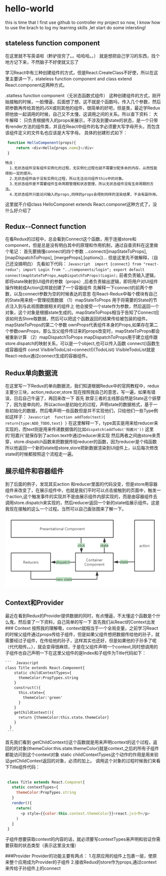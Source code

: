 # hello-world
this is time that I first use github to controller my project
so now, I know how to use the brach to log my learning skills ,let start do some intersting!

## stateless function component
在这里就不写英语啦（黔驴技穷了。。哈哈哈。。）
就是想把自己学习的东西，找个地方记下来，不然脑子不好使就又忘了

学习React中有三种创建组件的方式，但是React.CreateClass不好使，所以在这里主要讲一下，stateless function component and class extend React.component这两种方式。

.statless function component（无状态函数式组件）
  这种创建组件的方式，刚开始接触的时候，一脸懵逼，后面想了想，这不就是个函数吗，传入几个参数，然后把参数再传给其他的JSX或则其他的组件，很简单的好吧，但是类，最近学Redux把他放一起调用的时候，自己又不太懂，这调用之间的关系。所以查下资料：
   大牛解释：
    只负责根据传入的props来展示，不涉及到要state的状态，是一个只带有render方法的组件类，并且在React中组件的名字必须要大写字母开头，而包含该组件定义的文件名也应该是大写字母。
    具体的创建形式如下：
   ``` Javascript 
    function HelloComponent(props){
        return <div>Hello{props.name}</div>
    }
   ```
    特点：
      1.无状态组件没有组件实例化的过程，无实例化过程也就不需要分配多余的内存，从而性能得到一定的提升。
      2.无状态组件由于没有实例化过程，所以无法访问组件this中的对象。
      3.无状态组件是不需要组件生命周期管理和状态管理，所以无状态组件没有生命周期的方法。
      4.无状态组件只能访问输入的props,同样的props会得到同样的渲染结果，不会有副作用。

这里就不介绍class HelloComponet extends React.componet这种方式了，没什么好介绍了


## Redux--Connect function 
  在看Redux的过程中，总会看到Connect这个函数，用于连接store和component，但是总是没有明白其中的原理和作用机制，通过自查资料在这里做个笔记：
    首先要搞懂connect的四个参数
      ...connect([mapStateToProps], [mapDispatchToProps], [mergeProps],[options])...
      但是这里先不做解释，（自己还没搞明白）
      先看如下代码：
     ``` Javascript 
        import {connect} from "react-redux";
        import Login from "../components/login";
        export default connect(mapStateToProps,mapDispatchToProps)(Login);
     ```
     前者负责输入逻辑，即将state映射到UI组件的参数（props）,后者负责输出逻辑，即将用户对UI组件操作映射成Action这样就创建了一个容器组件
        先解释一下connect的前两个参数，以及connect参数为空的时候表达的意思
            在React-Redux中每个模块有自己的State用来统一管理视图数据
         （1）mapStateToProps 用于将需要的State的节点注入到与此视图数据相关的组件上
         他会接受一个state作为参数，然后返回一个对象，这个对象是根据state生成的。mapStateToProps相当于告知了Connect应该如何去Store取数据，然后可以把这个函数返回的结果传给被包装的组件。
         mapStateToProps的第二个参数 ownProps代表组件本身的Props,如果存在第二个参数ownProps，那么当父组件传过来的props改变时，mapStateToProps都会被重新计算
         （2）mapDispatchToProps
         mapDispatchToProps用于建立组件跟store.dispatch的映射关系，可以是一个object,也可以传入函数
          connect()函数生成容器组件
            const VisibleTodoList=connect()(TodoList)
            VisibleTodoList就是React-redux通过connect生成的容器组件。
            
## Redux单向数据流
  在这里写一下Redux的单向数据流，我们知道根据Redux中的官网教程中，redux主要分三块，action,reducer,store
    现在按照我自己的意思，写一遍，如果有错误，日后自己牛逼了，再回来改一下
    首先 款穿三者的主线那自然是State这个妖孽了，因为是单向的，所以action是初始化的过程，声明state的数据格式，基于一些初始化的数据，然后嘞声明一些函数但是并不实现他们，只给他们一些Type例如这样子：
     ``` Javascript 
      function addTodo(text){
        return{type:ADD_TODO,text}
      }
    ```
    在这里解释一下，type其实是用来给reducer来实现的，而text则是用来传递数据值的比如`dispatch(addTodo('阳嘉兴'))`
    这里的'阳嘉兴'就保存到了action.text中通过reducer来实现
    然后两者之间由store来贯穿，store.dispatch函数来把数据传给reducer的函数，因为reducer是个纯函数所以他返回一个新的state给store,store把新数据渲染到UI组件上，以后每次修改state的时候都按照这个流程走一遍。
    
## 展示组件和容器组件
  到了后面的例子，发现其实action 和reducer里面的代码没变，但是store用容器组件来改变了，在展示组件中，也就是我们平时可以点击接触到的页面中，触发一个action,这个触发事件的实现并不是由展示组件内部实现的，而是由容器组件去调用store.dispatch来实现的，然后reducer返回一个新的state给展示组件。这是我现在接触的这么一个过程。当然可以自己画张图来了解一下。
   ![](https://github.com/yangjiaxing123/hello-world/blob/Redux-connect-function-introduction/%E5%BE%AE%E4%BF%A1%E5%9B%BE%E7%89%87_20190109150014.png?raw=true)
   
## Context和Provider
最近在看到Redux的Provider提供数据的同时，有点懵逼，不太懂这个函数是个什么鬼，然后查了一下资料，自己简单的写一下
  首先我们从React的Context出发
    ### Context
      按照我的理解嘞，context就相当于一个全局变量，之前学习React的时候父组件通过props传给子组件，但是如果父组件想把数据传给他的孙子，就需要经过子组件，在传给他的孙子，这样其实也还好，但是如果他的子孙多了呢（代代相传。。），就会变得很麻烦，于是在父组件声明一个context,同时想调用的子组件也自己声明一下在这里父组件的是Index和子组件为Title代码如下：
      
    ```  Javascript
    class Title extends React.Component{
        static childContextTypes={
          themeColor:PropTypes.string
        }
        construct(){
          this.state={
            themeColor:'green'
          }
        }
        getChildContext(){
          return {themeColor:this.state.themeColor}
        }
      }
     ```   
  首先我们看到 getChildContext()这个函数就是用来声明context的这个过程，返回的的对象{themeColor:this.state.themeColor}就是context,之后的所有子组件都能访问到这个context对象
    static childContextTypes这个动作的作用是用来验证getChildContext返回的对象，必须的加上。
    调用这个对象的过程时候我们来看下Title组件代码：
   ``` Javascript 
    
    class Title extends React.Componet{
      static contextTypes={
        themeColor:PropTypes.string
      }
      render(){
        return(
          <p style={{color:this.context.themeColor}}>react.js小书</p>
        )
      }
    }
  
  ```
  
  子组件想要获取context的内容的话，就必须要写contextTypes来声明和验证你需要获取的状态类型（表示这里没太懂）
   
   ###Provider
    Provider的功能主要有两点：
      1.在原应用的组件上包裹一层，使原来整个应用成为Provider的子组件
      2.接收Redux的store作为props,通过context来传给子孙组件上的connect
    


      
  
    

